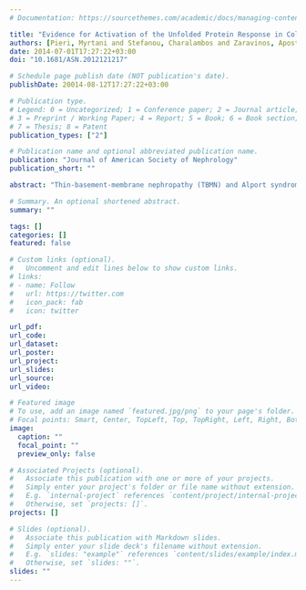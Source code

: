 ```yaml
---
# Documentation: https://sourcethemes.com/academic/docs/managing-content/

title: "Evidence for Activation of the Unfolded Protein Response in Collagen IV Nephropathies"
authors: [Pieri, Myrtani and Stefanou, Charalambos and Zaravinos, Apostolos and Erguler, Kamil and Stylianou, Kostas and Lapathitis, George and Karaiskos, Christos and Savva, Isavella and Paraskeva, Revekka and Dweep, Harsh and others]
date: 2014-07-01T17:27:22+03:00
doi: "10.1681/ASN.2012121217"

# Schedule page publish date (NOT publication's date).
publishDate: 20014-08-12T17:27:22+03:00

# Publication type.
# Legend: 0 = Uncategorized; 1 = Conference paper; 2 = Journal article;
# 3 = Preprint / Working Paper; 4 = Report; 5 = Book; 6 = Book section;
# 7 = Thesis; 8 = Patent
publication_types: ["2"]

# Publication name and optional abbreviated publication name.
publication: "Journal of American Society of Nephrology"
publication_short: ""

abstract: "Thin-basement-membrane nephropathy (TBMN) and Alport syndrome (AS) are progressive collagen IV nephropathies caused by mutations in COL4A3/A4/A5 genes. These nephropathies invariably present with microscopic hematuria and frequently progress to proteinuria and CKD or ESRD during long-term follow-up. Nonetheless, the exact molecular mechanisms by which these mutations exert their deleterious effects on the glomerulus remain elusive. We hypothesized that defective trafficking of the COL4A3 chain causes a strong intracellular effect on the cell responsible for COL4A3 expression, the podocyte. To this end, we overexpressed normal and mutant COL4A3 chains (G1334E mutation) in human undifferentiated podocytes and tested their effects in various intracellular pathways using a microarray approach. COL4A3 overexpression in the podocyte caused chain retention in the endoplasmic reticulum (ER) that was asso- ciated with activation of unfolded protein response (UPR)–related markers of ER stress. Notably, the overexpression of normal or mutant COL4A3 chains differentially activated the UPR pathway. Similar results were observed in a novel knockin mouse carrying the Col4a3-G1332E mutation, which produced a phenotype consistent with AS, and in biopsy specimens from patients with TBMN carrying a heterozygous COL4A3-G1334E mutation. These results suggest that ER stress arising from defective localization of collagen IV chains in human podocytes contributes to the pathogenesis of TBMN and AS through activation of the UPR, a finding that may pave the way for novel therapeutic interventions for a variety of collagenopathies."

# Summary. An optional shortened abstract.
summary: ""

tags: []
categories: []
featured: false

# Custom links (optional).
#   Uncomment and edit lines below to show custom links.
# links:
# - name: Follow
#   url: https://twitter.com
#   icon_pack: fab
#   icon: twitter

url_pdf:
url_code:
url_dataset:
url_poster:
url_project:
url_slides:
url_source:
url_video:

# Featured image
# To use, add an image named `featured.jpg/png` to your page's folder. 
# Focal points: Smart, Center, TopLeft, Top, TopRight, Left, Right, BottomLeft, Bottom, BottomRight.
image:
  caption: ""
  focal_point: ""
  preview_only: false

# Associated Projects (optional).
#   Associate this publication with one or more of your projects.
#   Simply enter your project's folder or file name without extension.
#   E.g. `internal-project` references `content/project/internal-project/index.md`.
#   Otherwise, set `projects: []`.
projects: []

# Slides (optional).
#   Associate this publication with Markdown slides.
#   Simply enter your slide deck's filename without extension.
#   E.g. `slides: "example"` references `content/slides/example/index.md`.
#   Otherwise, set `slides: ""`.
slides: ""
---
```

